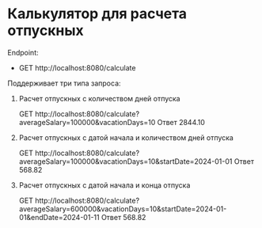 # Калькулятор для расчета отпускных

Endpoint:
- GET http://localhost:8080/calculate

Поддерживает три типа запроса:
1. Расчет отпускных с количеством дней отпуска

   GET http://localhost:8080/calculate?averageSalary=100000&vacationDays=10
   Ответ 2844.10
2. Расчет отпускных с датой начала и количеством дней отпуска

   GET http://localhost:8080/calculate?averageSalary=100000&vacationDays=10&startDate=2024-01-01
   Ответ 568.82
3. Расчет отпускных с датой начала и конца отпуска

   GET http://localhost:8080/calculate?averageSalary=600000&vacationDays=10&startDate=2024-01-01&endDate=2024-01-11
   Ответ 568.82
